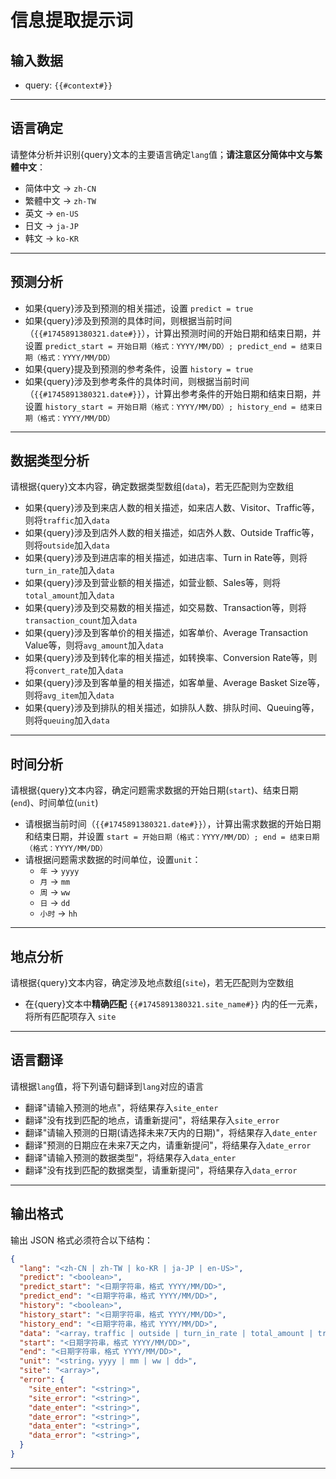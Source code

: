 # 信息提取提示词

## 输入数据
- query: `{{#context#}}`

---

## 语言确定
请整体分析并识别{query}文本的主要语言确定`lang`值；**请注意区分简体中文与繁體中文**：
- 简体中文 → `zh-CN`
- 繁體中文 → `zh-TW`
- 英文 → `en-US`
- 日文 → `ja-JP`
- 韩文 → `ko-KR`

---

## 预测分析
- 如果{query}涉及到预测的相关描述，设置 `predict = true`
- 如果{query}涉及到预测的具体时间，则根据当前时间（`{{#1745891380321.date#}}`），计算出预测时间的开始日期和结束日期，并设置 `predict_start = 开始日期（格式：YYYY/MM/DD）; predict_end = 结束日期（格式：YYYY/MM/DD）`
- 如果{query}提及到预测的参考条件，设置 `history = true`
- 如果{query}涉及到参考条件的具体时间，则根据当前时间（`{{#1745891380321.date#}}`），计算出参考条件的开始日期和结束日期，并设置 `history_start = 开始日期（格式：YYYY/MM/DD）; history_end = 结束日期（格式：YYYY/MM/DD）`

---

## 数据类型分析
请根据{query}文本内容，确定数据类型数组(`data`)，若无匹配则为空数组
- 如果{query}涉及到来店人数的相关描述，如来店人数、Visitor、Traffic等，则将`traffic`加入`data`
- 如果{query}涉及到店外人数的相关描述，如店外人数、Outside Traffic等，则将`outside`加入`data`
- 如果{query}涉及到进店率的相关描述，如进店率、Turn in Rate等，则将`turn_in_rate`加入`data`
- 如果{query}涉及到营业额的相关描述，如营业额、Sales等，则将`total_amount`加入`data`
- 如果{query}涉及到交易数的相关描述，如交易数、Transaction等，则将`transaction_count`加入`data`
- 如果{query}涉及到客单价的相关描述，如客单价、Average Transaction Value等，则将`avg_amount`加入`data`
- 如果{query}涉及到转化率的相关描述，如转换率、Conversion Rate等，则将`convert_rate`加入`data`
- 如果{query}涉及到客单量的相关描述，如客单量、Average Basket Size等，则将`avg_item`加入`data`
- 如果{query}涉及到排队的相关描述，如排队人数、排队时间、Queuing等，则将`queuing`加入`data`

---

## 时间分析
请根据{query}文本内容，确定问题需求数据的开始日期(`start`)、结束日期(`end`)、时间单位(`unit`)
- 请根据当前时间（`{{#1745891380321.date#}}`），计算出需求数据的开始日期和结束日期，并设置 `start = 开始日期（格式：YYYY/MM/DD）; end = 结束日期（格式：YYYY/MM/DD）`
- 请根据问题需求数据的时间单位，设置`unit`：
    - `年` → `yyyy`
    - `月` → `mm`
    - `周` → `ww`
    - `日` → `dd`
    - `小时` → `hh`

---

## 地点分析
请根据{query}文本内容，确定涉及地点数组(`site`)，若无匹配则为空数组
- 在{query}文本中**精确匹配** `{{#1745891380321.site_name#}}` 内的任一元素，将所有匹配项存入 `site`

---

## 语言翻译
请根据`lang`值，将下列语句翻译到`lang`对应的语言
- 翻译"请输入预测的地点"，将结果存入`site_enter`
- 翻译"没有找到匹配的地点，请重新提问"，将结果存入`site_error`
- 翻译"请输入预测的日期(请选择未来7天内的日期)"，将结果存入`date_enter`
- 翻译"预测的日期应在未来7天之内，请重新提问"，将结果存入`date_error`
- 翻译"请输入预测的数据类型"，将结果存入`data_enter`
- 翻译"没有找到匹配的数据类型，请重新提问"，将结果存入`data_error`

---

## 输出格式
输出 JSON 格式必须符合以下结构：
```json
{
  "lang": "<zh-CN | zh-TW | ko-KR | ja-JP | en-US>",
  "predict": "<boolean>",
  "predict_start": "<日期字符串，格式 YYYY/MM/DD>",
  "predict_end": "<日期字符串，格式 YYYY/MM/DD>",
  "history": "<boolean>",
  "history_start": "<日期字符串，格式 YYYY/MM/DD>",
  "history_end": "<日期字符串，格式 YYYY/MM/DD>",
  "data": "<array，traffic | outside | turn_in_rate | total_amount | transaction_count | avg_amount | convert_rate | avg_item | queuing>",
  "start": "<日期字符串，格式 YYYY/MM/DD>",
  "end": "<日期字符串，格式 YYYY/MM/DD>",
  "unit": "<string，yyyy | mm | ww | dd>",
  "site": "<array>",
  "error": {
    "site_enter": "<string>",
    "site_error": "<string>",
    "date_enter": "<string>",
    "date_error": "<string>",
    "data_enter": "<string>",
    "data_error": "<string>",
  }
}
```

---
